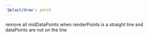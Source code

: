 ```yaml
---
'@plait/draw': patch
---
```


remove all midDataPoints when renderPoints is a straight line and dataPoints are not on the line
